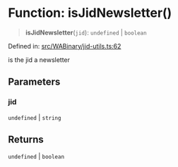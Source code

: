 # Function: isJidNewsletter()

> **isJidNewsletter**(`jid`): `undefined` \| `boolean`

Defined in: [src/WABinary/jid-utils.ts:62](https://github.com/Fokusdotid/Baileys/blob/49e815e65b8f4aea31725e09dcf4815734557e39/src/WABinary/jid-utils.ts#L62)

is the jid a newsletter

## Parameters

### jid

`undefined` | `string`

## Returns

`undefined` \| `boolean`
